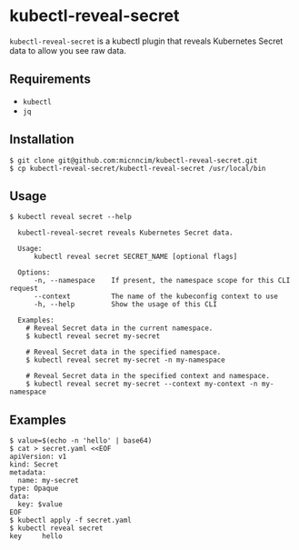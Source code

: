 # kubectl-reveal-secret

`kubectl-reveal-secret` is a kubectl plugin that reveals Kubernetes Secret data to allow you see raw data.

## Requirements

- `kubectl`
- `jq`

## Installation

```console
$ git clone git@github.com:micnncim/kubectl-reveal-secret.git
$ cp kubectl-reveal-secret/kubectl-reveal-secret /usr/local/bin
```

## Usage

```console
$ kubectl reveal secret --help

  kubectl-reveal-secret reveals Kubernetes Secret data.

  Usage:
      kubectl reveal secret SECRET_NAME [optional flags]

  Options:
      -n, --namespace    If present, the namespace scope for this CLI request
      --context          The name of the kubeconfig context to use
      -h, --help         Show the usage of this CLI

  Examples:
    # Reveal Secret data in the current namespace.
    $ kubectl reveal secret my-secret

    # Reveal Secret data in the specified namespace.
    $ kubectl reveal secret my-secret -n my-namespace

    # Reveal Secret data in the specified context and namespace.
    $ kubectl reveal secret my-secret --context my-context -n my-namespace

```

## Examples

```
$ value=$(echo -n 'hello' | base64)
$ cat > secret.yaml <<EOF
apiVersion: v1
kind: Secret
metadata:
  name: my-secret
type: Opaque
data:
  key: $value
EOF
$ kubectl apply -f secret.yaml
$ kubectl reveal secret
key     hello
```

